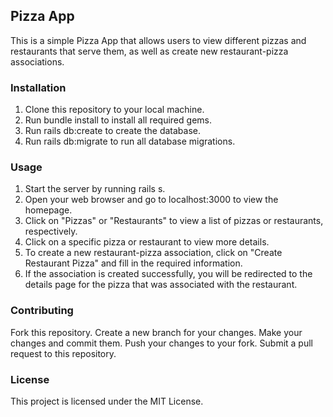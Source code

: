 ## Pizza App
This is a simple Pizza App that allows users to view different pizzas and restaurants that serve them, as well as create new restaurant-pizza associations.


### Installation
1. Clone this repository to your local machine.
2. Run bundle install to install all required gems.
3. Run rails db:create to create the database.
4. Run rails db:migrate to run all database migrations.


### Usage
1. Start the server by running rails s.
2. Open your web browser and go to localhost:3000 to view the homepage.
3. Click on "Pizzas" or "Restaurants" to view a list of pizzas or restaurants, respectively.
4. Click on a specific pizza or restaurant to view more details.
5. To create a new restaurant-pizza association, click on "Create Restaurant Pizza" and fill in the required information.
6. If the association is created successfully, you will be redirected to the details page for the pizza that was associated with the restaurant.


### Contributing
Fork this repository.
Create a new branch for your changes.
Make your changes and commit them.
Push your changes to your fork.
Submit a pull request to this repository.


### License
This project is licensed under the MIT License.